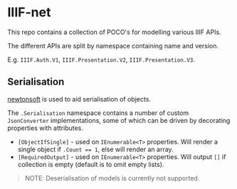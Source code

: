 # IIIF-net

This repo contains a collection of POCO's for modelling various IIIF APIs.

The different APIs are split by namespace containing name and version.

E.g. `IIIF.Auth.V1`, `IIIF.Presentation.V2`, `IIIF.Presentation.V3`.

## Serialisation

[newtonsoft](https://www.newtonsoft.com/json) is used to aid serialisation of objects. 

The `.Serialisation` namespace contains a number of custom `JsonConverter` implementations, some of which can be driven by decorating properties with attributes.

* `[ObjectIfSingle]` - used on `IEnumerable<T>` properties. Will render a single object if `.Count == 1`, else will render an array.
* `[RequiredOutput]` - used on `IEnumerable<T>` properties. Will output `[]` if collection is empty (default is to omit empty lists).

> NOTE: Deserialisation of models is currently not supported.
